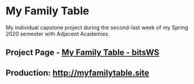 # My Family Table
My individual capstone project during the second-last week of my Spring 2020 semester with Adjacent Academies.

## Project Page - [My Family Table - bitsWS](https://bits.wesmith4.com/project/my-family-table)

## Production: http://myfamilytable.site


